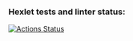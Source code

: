 ### Hexlet tests and linter status:
[![Actions Status](https://github.com/Anarbek4646/frontend-project-lvl1/workflows/hexlet-check/badge.svg)](https://github.com/Anarbek4646/frontend-project-lvl1/actions)